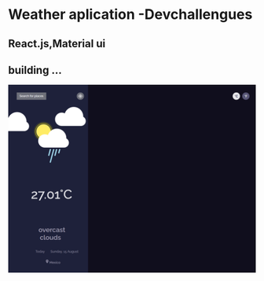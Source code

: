 # Weather aplication -Devchallengues

## React.js,Material ui
## building ... 
<img src="./src/imagen/weatherapp.png" alt="weather aplicacion">